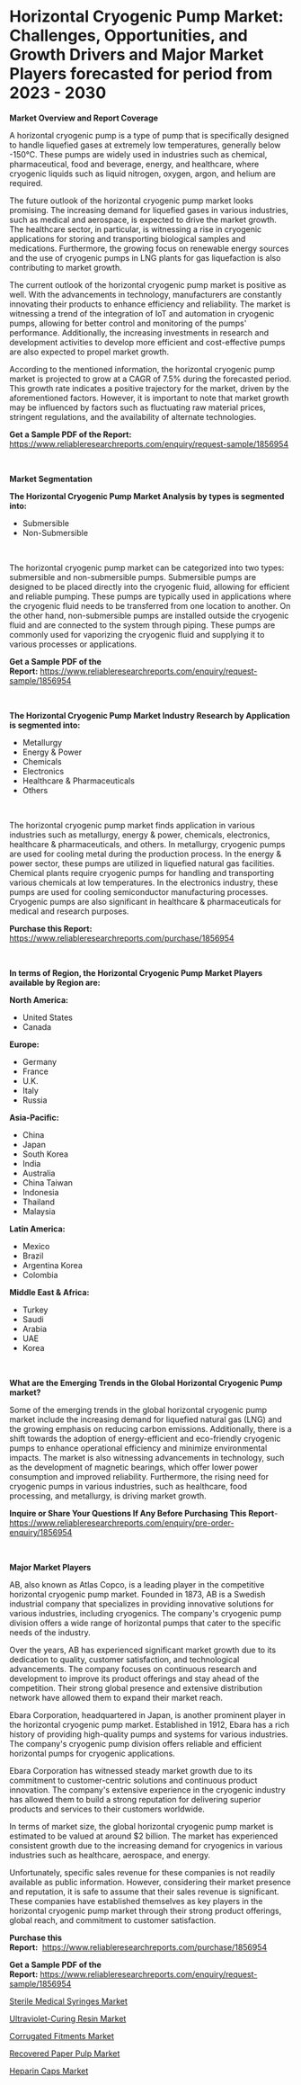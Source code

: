 <p><h1>Horizontal Cryogenic Pump Market: Challenges, Opportunities, and Growth Drivers and Major Market Players forecasted for period from 2023 - 2030</h1></p><p><strong>Market Overview and Report Coverage</strong></p>
<p><p>A horizontal cryogenic pump is a type of pump that is specifically designed to handle liquefied gases at extremely low temperatures, generally below -150°C. These pumps are widely used in industries such as chemical, pharmaceutical, food and beverage, energy, and healthcare, where cryogenic liquids such as liquid nitrogen, oxygen, argon, and helium are required.</p><p>The future outlook of the horizontal cryogenic pump market looks promising. The increasing demand for liquefied gases in various industries, such as medical and aerospace, is expected to drive the market growth. The healthcare sector, in particular, is witnessing a rise in cryogenic applications for storing and transporting biological samples and medications. Furthermore, the growing focus on renewable energy sources and the use of cryogenic pumps in LNG plants for gas liquefaction is also contributing to market growth.</p><p>The current outlook of the horizontal cryogenic pump market is positive as well. With the advancements in technology, manufacturers are constantly innovating their products to enhance efficiency and reliability. The market is witnessing a trend of the integration of IoT and automation in cryogenic pumps, allowing for better control and monitoring of the pumps' performance. Additionally, the increasing investments in research and development activities to develop more efficient and cost-effective pumps are also expected to propel market growth.</p><p>According to the mentioned information, the horizontal cryogenic pump market is projected to grow at a CAGR of 7.5% during the forecasted period. This growth rate indicates a positive trajectory for the market, driven by the aforementioned factors. However, it is important to note that market growth may be influenced by factors such as fluctuating raw material prices, stringent regulations, and the availability of alternate technologies.</p></p>
<p><strong>Get a Sample PDF of the Report:</strong> <a href="https://www.reliableresearchreports.com/enquiry/request-sample/1856954">https://www.reliableresearchreports.com/enquiry/request-sample/1856954</a></p>
<p>&nbsp;</p>
<p><strong>Market Segmentation</strong></p>
<p><strong>The Horizontal Cryogenic Pump Market Analysis by types is segmented into:</strong></p>
<p><ul><li>Submersible</li><li>Non-Submersible</li></ul></p>
<p>&nbsp;</p>
<p><p>The horizontal cryogenic pump market can be categorized into two types: submersible and non-submersible pumps. Submersible pumps are designed to be placed directly into the cryogenic fluid, allowing for efficient and reliable pumping. These pumps are typically used in applications where the cryogenic fluid needs to be transferred from one location to another. On the other hand, non-submersible pumps are installed outside the cryogenic fluid and are connected to the system through piping. These pumps are commonly used for vaporizing the cryogenic fluid and supplying it to various processes or applications.</p></p>
<p><strong>Get a Sample PDF of the Report:</strong>&nbsp;<a href="https://www.reliableresearchreports.com/enquiry/request-sample/1856954">https://www.reliableresearchreports.com/enquiry/request-sample/1856954</a></p>
<p>&nbsp;</p>
<p><strong>The Horizontal Cryogenic Pump Market Industry Research by Application is segmented into:</strong></p>
<p><ul><li>Metallurgy</li><li>Energy & Power</li><li>Chemicals</li><li>Electronics</li><li>Healthcare & Pharmaceuticals</li><li>Others</li></ul></p>
<p>&nbsp;</p>
<p><p>The horizontal cryogenic pump market finds application in various industries such as metallurgy, energy & power, chemicals, electronics, healthcare & pharmaceuticals, and others. In metallurgy, cryogenic pumps are used for cooling metal during the production process. In the energy & power sector, these pumps are utilized in liquefied natural gas facilities. Chemical plants require cryogenic pumps for handling and transporting various chemicals at low temperatures. In the electronics industry, these pumps are used for cooling semiconductor manufacturing processes. Cryogenic pumps are also significant in healthcare & pharmaceuticals for medical and research purposes.</p></p>
<p><strong>Purchase this Report:</strong>&nbsp; <a href="https://www.reliableresearchreports.com/purchase/1856954">https://www.reliableresearchreports.com/purchase/1856954</a></p>
<p>&nbsp;</p>
<p><strong>In terms of Region, the Horizontal Cryogenic Pump Market Players available by Region are:</strong></p>
<p>
    <p> <strong> North America: </strong>
        <ul>
            <li>United States</li>
            <li>Canada</li>
        </ul>
        </p> 
    <p> <strong> Europe: </strong>
        <ul>
            <li>Germany</li>
            <li>France</li>
            <li>U.K.</li>
            <li>Italy</li>
            <li>Russia</li>
        </ul>
        </p> 
    <p> <strong> Asia-Pacific: </strong>
        <ul>
            <li>China</li>
            <li>Japan</li>
            <li>South Korea</li>
            <li>India</li>
            <li>Australia</li>
            <li>China Taiwan</li>
            <li>Indonesia</li>
            <li>Thailand</li>
            <li>Malaysia</li>
        </ul>
        </p> 
    <p> <strong> Latin America: </strong>
        <ul>
            <li>Mexico</li>
            <li>Brazil</li>
            <li>Argentina Korea</li>
            <li>Colombia</li>
        </ul>
        </p> 
    <p> <strong> Middle East & Africa: </strong>
        <ul>
            <li>Turkey</li>
            <li>Saudi</li>
            <li>Arabia</li>
            <li>UAE</li>
            <li>Korea</li>
        </ul>
    </p>
    </p>
<p>&nbsp;</p>
<p><strong>What are the Emerging Trends in the Global Horizontal Cryogenic Pump market?</strong></p>
<p><p>Some of the emerging trends in the global horizontal cryogenic pump market include the increasing demand for liquefied natural gas (LNG) and the growing emphasis on reducing carbon emissions. Additionally, there is a shift towards the adoption of energy-efficient and eco-friendly cryogenic pumps to enhance operational efficiency and minimize environmental impacts. The market is also witnessing advancements in technology, such as the development of magnetic bearings, which offer lower power consumption and improved reliability. Furthermore, the rising need for cryogenic pumps in various industries, such as healthcare, food processing, and metallurgy, is driving market growth.</p></p>
<p><strong>Inquire or Share Your Questions If Any Before Purchasing This Report</strong>- <a href="https://www.reliableresearchreports.com/enquiry/pre-order-enquiry/1856954">https://www.reliableresearchreports.com/enquiry/pre-order-enquiry/1856954</a></p>
<p>&nbsp;</p>
<p><strong>Major Market Players</strong></p>
<p><p>AB, also known as Atlas Copco, is a leading player in the competitive horizontal cryogenic pump market. Founded in 1873, AB is a Swedish industrial company that specializes in providing innovative solutions for various industries, including cryogenics. The company's cryogenic pump division offers a wide range of horizontal pumps that cater to the specific needs of the industry.</p><p>Over the years, AB has experienced significant market growth due to its dedication to quality, customer satisfaction, and technological advancements. The company focuses on continuous research and development to improve its product offerings and stay ahead of the competition. Their strong global presence and extensive distribution network have allowed them to expand their market reach.</p><p>Ebara Corporation, headquartered in Japan, is another prominent player in the horizontal cryogenic pump market. Established in 1912, Ebara has a rich history of providing high-quality pumps and systems for various industries. The company's cryogenic pump division offers reliable and efficient horizontal pumps for cryogenic applications.</p><p>Ebara Corporation has witnessed steady market growth due to its commitment to customer-centric solutions and continuous product innovation. The company's extensive experience in the cryogenic industry has allowed them to build a strong reputation for delivering superior products and services to their customers worldwide.</p><p>In terms of market size, the global horizontal cryogenic pump market is estimated to be valued at around $2 billion. The market has experienced consistent growth due to the increasing demand for cryogenics in various industries such as healthcare, aerospace, and energy.</p><p>Unfortunately, specific sales revenue for these companies is not readily available as public information. However, considering their market presence and reputation, it is safe to assume that their sales revenue is significant. These companies have established themselves as key players in the horizontal cryogenic pump market through their strong product offerings, global reach, and commitment to customer satisfaction.</p></p>
<p><strong>Purchase this Report:</strong>&nbsp;&nbsp;<a href="https://www.reliableresearchreports.com/purchase/1856954">https://www.reliableresearchreports.com/purchase/1856954</a></p>
<p></p>
<p><strong>Get a Sample PDF of the Report:</strong>&nbsp;<a href="https://www.reliableresearchreports.com/enquiry/request-sample/1856954">https://www.reliableresearchreports.com/enquiry/request-sample/1856954</a></p>
<p><p><a href="https://medium.com/@krish.reportprime/decoding-sterile-medical-syringes-market-metrics-market-share-trends-and-growth-patterns-b2e17b3769b6">Sterile Medical Syringes Market</a></p><p><a href="https://www.linkedin.com/pulse/ultraviolet-curing-resin-market-size-growth-forecast-from/">Ultraviolet-Curing Resin Market</a></p><p><a href="https://www.linkedin.com/pulse/corrugated-fitments-market-share-amp-new-trends-analysis/">Corrugated Fitments Market</a></p><p><a href="https://www.linkedin.com/pulse/recovered-paper-pulp-market-size-share-global-analysis/">Recovered Paper Pulp Market</a></p><p><a href="https://medium.com/@krishna_35021/heparin-caps-market-outlook-industry-overview-and-forecast-2023-to-2030-8a5e8854380e">Heparin Caps Market</a></p></p>